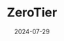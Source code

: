 ---  
layout: startup_page  
title: "ZeroTier"  
id: "zerotier.com"  
permalink: "/zerotierzerotier.com07292024/"  
website: "https://www.zerotier.com/"  
funding_round: "Series A"  
funding_amount: "$13.5M"  
investors: "Battery Ventures, Bonfire Ventures, Anorak Ventures, Grand Enterprises B.V., Airbridge Equity Partners, First In Ventures, 7percent Ventures"  
about: "ZeroTier is a virtual networking company that simplifies secure connectivity for devices worldwide. Its secure network overlay allows users to directly connect devices, regardless of location, providing a scalable and flexible solution for various industries. ZeroTier offers device-centric networking solutions with built-in security features like end-to-end encryption."  
markets: "IoT, Industrial IoT, Networking, Cloud Infrastructure, Information Technology, Mobile, Network Security, Virtualization"  
hq: "Irvine, California, United States"  
founded_year: "2015"  
linkedin: "https://www.linkedin.com/company/zerotier"  
twitter: "https://twitter.com/zerotier"  
instagram: ""  
facebook: "https://www.facebook.com/zerotier"  
crunchbase: "https://www.crunchbase.com/organization/zerotier-networks"  
pitchbook: "https://pitchbook.com/profiles/company/104527-00"  

date_display: "29-Jul-2024"  
date: "2024-07-29"

# SEO Optimization  
meta_title: "ZeroTier - Series A Funding ($13.5M)"  
meta_description: "ZeroTier, ZeroTier is a virtual networking company that simplifies secure connectivity for devices worldwide. Its secure network overlay allows users to directl..."  
meta_keywords: "ZeroTier, IoT, Industrial IoT, Networking, Cloud Infrastructure, Information Technology, Mobile, Network Security, Virtualization, Series A funding"  
canonical_url: "https://startup.projectstartups.com/zerotierzerotier.com07292024/"  
---